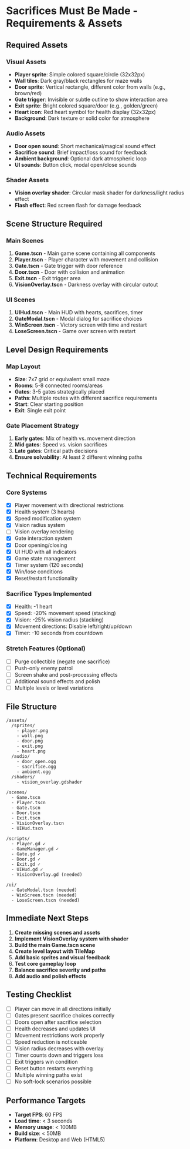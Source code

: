 # Sacrifices Must Be Made - Requirements & Assets

## Required Assets

### Visual Assets
- **Player sprite**: Simple colored square/circle (32x32px)
- **Wall tiles**: Dark gray/black rectangles for maze walls
- **Door sprite**: Vertical rectangle, different color from walls (e.g., brown/red)
- **Gate trigger**: Invisible or subtle outline to show interaction area
- **Exit sprite**: Bright colored square/door (e.g., golden/green)
- **Heart icon**: Red heart symbol for health display (32x32px)
- **Background**: Dark texture or solid color for atmosphere

### Audio Assets
- **Door open sound**: Short mechanical/magical sound effect
- **Sacrifice sound**: Brief impact/loss sound for feedback
- **Ambient background**: Optional dark atmospheric loop
- **UI sounds**: Button click, modal open/close sounds

### Shader Assets
- **Vision overlay shader**: Circular mask shader for darkness/light radius effect
- **Flash effect**: Red screen flash for damage feedback

## Scene Structure Required

### Main Scenes
1. **Game.tscn** - Main game scene containing all components
2. **Player.tscn** - Player character with movement and collision
3. **Gate.tscn** - Gate trigger with door reference
4. **Door.tscn** - Door with collision and animation
5. **Exit.tscn** - Exit trigger area
6. **VisionOverlay.tscn** - Darkness overlay with circular cutout

### UI Scenes
1. **UIHud.tscn** - Main HUD with hearts, sacrifices, timer
2. **GateModal.tscn** - Modal dialog for sacrifice choices
3. **WinScreen.tscn** - Victory screen with time and restart
4. **LoseScreen.tscn** - Game over screen with restart

## Level Design Requirements

### Map Layout
- **Size**: 7x7 grid or equivalent small maze
- **Rooms**: 5-8 connected rooms/areas
- **Gates**: 3-5 gates strategically placed
- **Paths**: Multiple routes with different sacrifice requirements
- **Start**: Clear starting position
- **Exit**: Single exit point

### Gate Placement Strategy
1. **Early gates**: Mix of health vs. movement direction
2. **Mid gates**: Speed vs. vision sacrifices
3. **Late gates**: Critical path decisions
4. **Ensure solvability**: At least 2 different winning paths

## Technical Requirements

### Core Systems
- [x] Player movement with directional restrictions
- [x] Health system (3 hearts)
- [x] Speed modification system
- [x] Vision radius system
- [ ] Vision overlay rendering
- [x] Gate interaction system
- [x] Door opening/closing
- [x] UI HUD with all indicators
- [x] Game state management
- [x] Timer system (120 seconds)
- [x] Win/lose conditions
- [x] Reset/restart functionality

### Sacrifice Types Implemented
- [x] Health: -1 heart
- [x] Speed: -20% movement speed (stacking)
- [x] Vision: -25% vision radius (stacking)
- [x] Movement directions: Disable left/right/up/down
- [x] Timer: -10 seconds from countdown

### Stretch Features (Optional)
- [ ] Purge collectible (negate one sacrifice)
- [ ] Push-only enemy patrol
- [ ] Screen shake and post-processing effects
- [ ] Additional sound effects and polish
- [ ] Multiple levels or level variations

## File Structure

```
/assets/
  /sprites/
    - player.png
    - wall.png
    - door.png
    - exit.png
    - heart.png
  /audio/
    - door_open.ogg
    - sacrifice.ogg
    - ambient.ogg
  /shaders/
    - vision_overlay.gdshader

/scenes/
  - Game.tscn
  - Player.tscn
  - Gate.tscn
  - Door.tscn
  - Exit.tscn
  - VisionOverlay.tscn
  - UIHud.tscn

/scripts/
  - Player.gd ✓
  - GameManager.gd ✓
  - Gate.gd ✓
  - Door.gd ✓
  - Exit.gd ✓
  - UIHud.gd ✓
  - VisionOverlay.gd (needed)

/ui/
  - GateModal.tscn (needed)
  - WinScreen.tscn (needed)
  - LoseScreen.tscn (needed)
```

## Immediate Next Steps

1. **Create missing scenes and assets**
2. **Implement VisionOverlay system with shader**
3. **Build the main Game.tscn scene**
4. **Create level layout with TileMap**
5. **Add basic sprites and visual feedback**
6. **Test core gameplay loop**
7. **Balance sacrifice severity and paths**
8. **Add audio and polish effects**

## Testing Checklist

- [ ] Player can move in all directions initially
- [ ] Gates present sacrifice choices correctly
- [ ] Doors open after sacrifice selection
- [ ] Health decreases and updates UI
- [ ] Movement restrictions work properly
- [ ] Speed reduction is noticeable
- [ ] Vision radius decreases with overlay
- [ ] Timer counts down and triggers loss
- [ ] Exit triggers win condition
- [ ] Reset button restarts everything
- [ ] Multiple winning paths exist
- [ ] No soft-lock scenarios possible

## Performance Targets

- **Target FPS**: 60 FPS
- **Load time**: < 3 seconds
- **Memory usage**: < 100MB
- **Build size**: < 50MB
- **Platform**: Desktop and Web (HTML5)